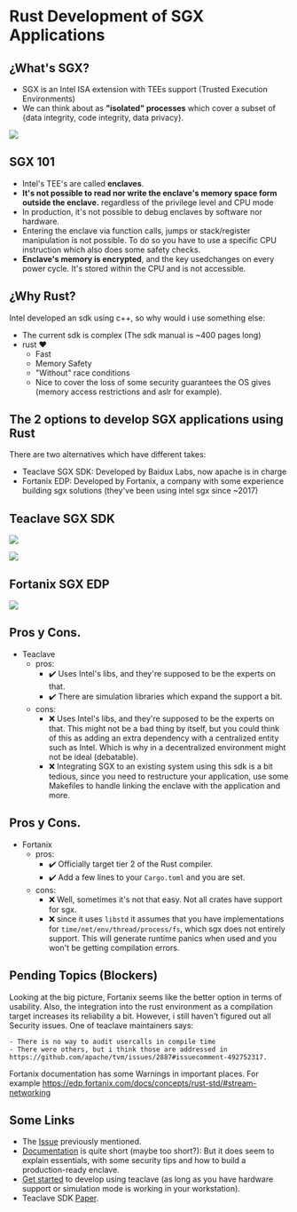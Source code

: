 # Rust Development of SGX Applications
## ¿What's SGX?

- SGX is an Intel ISA extension with TEEs support (Trusted Execution Environments)
- We can think about as **"isolated" processes** which cover a subset of $\{$data integrity, code integrity, data privacy$\}$.

![](https://i.imgur.com/Lb332Bp.png)

## SGX 101

- Intel's TEE's are called **enclaves**.
- **It's not possible to read nor write the enclave's memory space form outside the enclave.** regardless of the privilege level and CPU mode
- In production, it's not possible to debug enclaves by software nor hardware.
- Entering the enclave via function calls, jumps or stack/register manipulation is not possible. To do so you have to use a specific CPU instruction which also does some safety checks.
- **Enclave's memory is encrypted**, and the key usedchanges on every power cycle. It's stored within the CPU and is not accessible.

## ¿Why Rust?
Intel developed an sdk using c++, so why would i use something else:
- The current sdk is complex (The sdk manual is ~400 pages long)
- rust :heart:
    - Fast
    - Memory Safety
    - "Without" race conditions
    - Nice to cover the loss of some security guarantees the OS gives (memory access restrictions and aslr for example).

## The 2 options to develop SGX applications using Rust

There are two alternatives which have different takes:
- Teaclave SGX SDK: Developed by Baidux Labs, now apache is in charge
- Fortanix EDP: Developed by Fortanix, a company with some experience building sgx solutions (they've been using intel sgx since ~2017)

## Teaclave SGX SDK
![](https://i.imgur.com/rzWrjSw.png)

![](https://i.imgur.com/ixchGF6.png)

## Fortanix SGX EDP
![](https://i.imgur.com/M5pt0Zd.png)

## Pros y Cons.

- Teaclave
    - pros:
        - :heavy_check_mark: Uses Intel's libs, and they're supposed to be the experts on that.
        - :heavy_check_mark: There are simulation libraries which expand the support a bit.
    - cons:
        - :x: Uses Intel's libs, and they're supposed to be the experts on that. This might not be a bad thing by itself, but you could think of this as adding an extra dependency with a centralized entity such as Intel. Which is why in a decentralized environment might not be ideal (debatable).
        - :x: Integrating SGX to an existing system using this sdk is a bit tedious, since you need to restructure your application, use some Makefiles to handle linking the enclave with the application and more.

## Pros y Cons.
- Fortanix
    - pros:
        - :heavy_check_mark: Officially target tier 2 of the Rust compiler. 
        - :heavy_check_mark: Add a few lines to your `Cargo.toml` and you are set.
    - cons:
        - :x: Well, sometimes it's not that easy. Not all crates have support for sgx.
        - :x: since it uses `libstd` it assumes that you have implementations for `time/net/env/thread/process/fs`, which sgx does not entirely support. This will generate runtime panics when used and you won't be getting compilation errors.

## Pending Topics (Blockers)
Looking at the big picture, Fortanix seems like the better option in terms of usability. Also, the integration into the rust environment as a compilation target increases its reliability a bit.
However, i still haven't figured out all Security issues. One of teaclave maintainers says:

    - There is no way to audit usercalls in compile time
    - There were others, but i think those are addressed in https://github.com/apache/tvm/issues/2887#issuecomment-492752317.

Fortanix documentation has some Warnings in important places. For example https://edp.fortanix.com/docs/concepts/rust-std/#stream-networking

## Some Links

- The [Issue](https://github.com/apache/tvm/issues/2887) previously mentioned.
- [Documentation](https://edp.fortanix.com/docs/) is quite short (maybe too short?): But it does seem to explain essentials, with some security tips and how to build a production-ready enclave.
- [Get started](https://www.youtube.com/watch?v=bAYcZ2eAHkA) to develop using teaclave (as long as you have hardware support or simulation mode is working in your workstation).
- Teaclave SDK [Paper](https://dl.acm.org/doi/10.1145/3319535.3354241).
